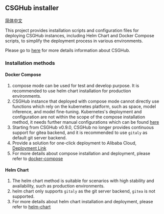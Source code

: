 ## CSGHub installer

[简体中文](./docs/cn/csghub_installer.md)

This project provides installation scripts and configuration files for deploying CSGHub instances, including Helm Chart and Docker Compose scripts, to simplify the deployment process in various environments. 

Please go to [here](https://github.com/OpenCSGs/csghub) for more details information about CSGHub.

### Installation methods 
#### Docker Compose
1. compose mode can be used for test and develop purpose. It is recommended to use helm chart installation for production environments.
1. CSGHub instance that deployed with compose mode cannot directly use functions which rely on the kubernetes platform, such as space, model inference, and model fine-tuning. Kubernetes's deployment and configuration are not within the scope of the compose installation method, it needs further manual configurations which can be found [here](./docker-compose/csghub/README.md#configure-kubernetes)
1. Starting from CSGHub v0.9.0, CSGHub no longer provides continuous support for gitea backend, and it is recommended to use `gitaly` as default git server backend.
1. Provide a solution for one-click deployment to Alibaba Cloud, [Deployment Link](https://computenest.console.aliyun.com/service/instance/create/cn-hangzhou?type=user&ServiceId=service-712413c5c35c47b3a42c)
1. For more details about compose installation and deployment, please refer to [docker-compose](./docker-compose/csghub/README.md)

#### Helm Chart
1. The helm chart method is suitable for scenarios with high stability and availability, such as production environments.
1. helm chart only supports `gitaly` as the git server backend,  `gitea` is not supported.
1. For more details about helm chart installation and deployment, please refer to [helm-chart](./helm-chart/README.md)
